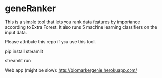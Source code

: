# geneRanker

This is a simple tool that lets you rank data features by importance according to Extra Forest. It also runs 5 machine learning classifiers on the input data.

Please attribute this repo if you use this tool.

pip install streamlit

streamlit run

Web app (might be slow): http://biomarkergenie.herokuapp.com/

